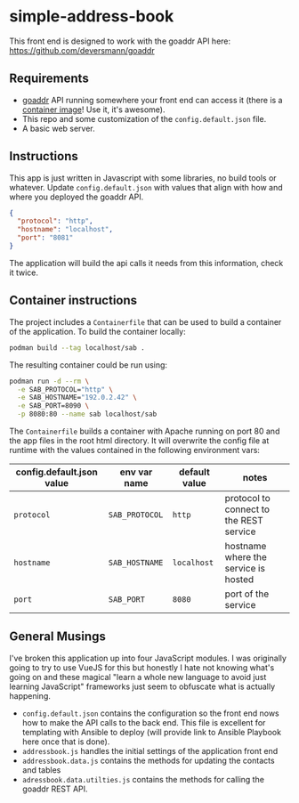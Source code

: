 # simple-address-book

This front end is designed to work with the goaddr API here: https://github.com/deversmann/goaddr

## Requirements
- [goaddr](https://github.com/deversmann/goaddr) API running somewhere your front end can access it (there is a [container image](https://quay.io/deversmann/goaddr)! Use it, it's awesome).  
- This repo and some customization of the `config.default.json` file.
- A basic web server.

## Instructions
This app is just written in Javascript with some libraries, no build tools or whatever.
Update `config.default.json` with values that align with how and where you deployed the goaddr API.
```json
{
  "protocol": "http",
  "hostname": "localhost",
  "port": "8081"
}
```  

The application will build the api calls it needs from this information, check it twice.  

## Container instructions
The project includes a `Containerfile` that can be used to build a container of the application.  To build the container locally:
```bash
podman build --tag localhost/sab .
```
The resulting container could be run using:
```bash
podman run -d --rm \
  -e SAB_PROTOCOL="http" \
  -e SAB_HOSTNAME="192.0.2.42" \
  -e SAB_PORT=8090 \
  -p 8080:80 --name sab localhost/sab
```

The `Containerfile` builds a container with Apache running on port 80 and the app files in the root html directory.  It will overwrite the config file at runtime with the values contained in the following environment vars:

| config.default.json value | env var name | default value | notes |
|---|---|---|---|
|`protocol`|`SAB_PROTOCOL`|`http`|protocol to connect to the REST service|
|`hostname`|`SAB_HOSTNAME`|`localhost`|hostname where the service is hosted|
|`port`|`SAB_PORT`|`8080`|port of the service|


## General Musings
I've broken this application up into four JavaScript modules.  I was originally going to try to use VueJS for this but honestly I hate not knowing what's going on and these magical "learn a whole new language to avoid just learning JavaScript" frameworks just seem to obfuscate what is actually happening.

- `config.default.json` contains the configuration so the front end nows how to make the API calls to the back end.  This file is excellent for templating with Ansible to deploy (will provide link to Ansible Playbook here once that is done).  
- `addressbook.js` handles the initial settings of the application front end  
- `addressbook.data.js` contains the methods for updating the contacts and tables  
- `adressbook.data.utilties.js` contains the methods for calling the goaddr REST API.  
  
